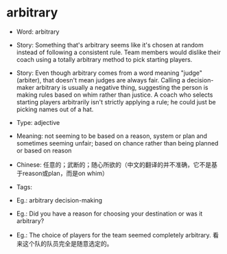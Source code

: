 # arbitrary

- Word: arbitrary
- Story: Something that's arbitrary seems like it's chosen at random instead of following a consistent rule. Team members would dislike their coach using a totally arbitrary method to pick starting players.
- Story: Even though arbitrary comes from a word meaning "judge" (arbiter), that doesn't mean judges are always fair. Calling a decision-maker arbitrary is usually a negative thing, suggesting the person is making rules based on whim rather than justice. A coach who selects starting players arbitrarily isn't strictly applying a rule; he could just be picking names out of a hat.

- Type: adjective
- Meaning: not seeming to be based on a reason, system or plan and sometimes seeming unfair; based on chance rather than being planned or based on reason
- Chinese: 任意的；武断的；随心所欲的（中文的翻译的并不准确，它不是基于reason或plan，而是on whim）
- Tags: 
- Eg.: arbitrary decision-making
- Eg.: Did you have a reason for choosing your destination or was it arbitrary?
- Eg.: The choice of players for the team seemed completely arbitrary. 看来这个队的队员完全是随意选定的。

